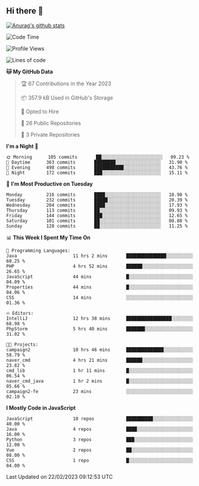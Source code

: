 ## Hi there 👋

[![Anurag's github stats](https://github-readme-stats.vercel.app/api?username=Songwonseok)](https://github.com/anuraghazra/github-readme-stats)



<!--START_SECTION:waka-->
![Code Time](http://img.shields.io/badge/Code%20Time-2%2C097%20hrs%2049%20mins-blue)

![Profile Views](http://img.shields.io/badge/Profile%20Views-4-blue)

![Lines of code](https://img.shields.io/badge/From%20Hello%20World%20I%27ve%20Written--19%20Million%20lines%20of%20code-blue)

**🐱 My GitHub Data** 

> 🏆 67 Contributions in the Year 2023
 > 
> 📦 357.9 kB Used in GitHub's Storage 
 > 
> 💼 Opted to Hire
 > 
> 📜 26 Public Repositories 
 > 
> 🔑 3 Private Repositories  
 > 
**I'm a Night 🦉** 

```text
🌞 Morning      105 commits       ██░░░░░░░░░░░░░░░░░░░░░░░   09.23 % 
🌆 Daytime      363 commits       ████████░░░░░░░░░░░░░░░░░   31.90 % 
🌃 Evening      498 commits       ███████████░░░░░░░░░░░░░░   43.76 % 
🌙 Night        172 commits       ███░░░░░░░░░░░░░░░░░░░░░░   15.11 % 

```
📅 **I'm Most Productive on Tuesday** 

```text
Monday         216 commits       ████░░░░░░░░░░░░░░░░░░░░░   18.98 % 
Tuesday        232 commits       █████░░░░░░░░░░░░░░░░░░░░   20.39 % 
Wednesday      204 commits       ████░░░░░░░░░░░░░░░░░░░░░   17.93 % 
Thursday       113 commits       ██░░░░░░░░░░░░░░░░░░░░░░░   09.93 % 
Friday         144 commits       ███░░░░░░░░░░░░░░░░░░░░░░   12.65 % 
Saturday       101 commits       ██░░░░░░░░░░░░░░░░░░░░░░░   08.88 % 
Sunday         128 commits       ██░░░░░░░░░░░░░░░░░░░░░░░   11.25 % 

```


📊 **This Week I Spent My Time On** 

```text
💬 Programming Languages: 
Java                     11 hrs 2 mins       ███████████████░░░░░░░░░░   60.25 % 
PHP                      4 hrs 52 mins       ██████░░░░░░░░░░░░░░░░░░░   26.65 % 
JavaScript               44 mins             █░░░░░░░░░░░░░░░░░░░░░░░░   04.09 % 
Properties               44 mins             █░░░░░░░░░░░░░░░░░░░░░░░░   04.06 % 
CSS                      14 mins             ░░░░░░░░░░░░░░░░░░░░░░░░░   01.36 % 

🔥 Editors: 
IntelliJ                 12 hrs 38 mins      █████████████████░░░░░░░░   68.98 % 
PhpStorm                 5 hrs 40 mins       ███████░░░░░░░░░░░░░░░░░░   31.02 % 

🐱‍💻 Projects: 
campaign2                10 hrs 46 mins      ██████████████░░░░░░░░░░░   58.79 % 
naver_cmd                4 hrs 21 mins       ██████░░░░░░░░░░░░░░░░░░░   23.82 % 
cmd_lib                  1 hr 11 mins        █░░░░░░░░░░░░░░░░░░░░░░░░   06.54 % 
naver_cmd_java           1 hr 2 mins         █░░░░░░░░░░░░░░░░░░░░░░░░   05.66 % 
campaign2-fe             23 mins             ░░░░░░░░░░░░░░░░░░░░░░░░░   02.10 % 

```

**I Mostly Code in JavaScript** 

```text
JavaScript               10 repos            ██████████░░░░░░░░░░░░░░░   40.00 % 
Java                     4 repos             ████░░░░░░░░░░░░░░░░░░░░░   16.00 % 
Python                   3 repos             ███░░░░░░░░░░░░░░░░░░░░░░   12.00 % 
Vue                      2 repos             ██░░░░░░░░░░░░░░░░░░░░░░░   08.00 % 
CSS                      1 repo              █░░░░░░░░░░░░░░░░░░░░░░░░   04.00 % 

```



 Last Updated on 22/02/2023 09:12:53 UTC
<!--END_SECTION:waka-->
